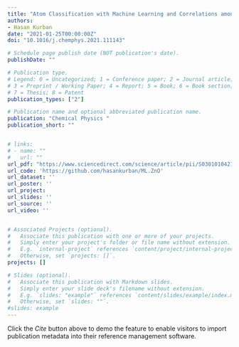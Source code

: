 ```yaml
---
title: "Atom Classification with Machine Learning and Correlations among Physical Properties of ZnO Nanoparticle"
authors:
- Hasan Kurban
date: "2021-01-25T00:00:00Z"
doi: "10.1016/j.chemphys.2021.111143"

# Schedule page publish date (NOT publication's date).
publishDate: ""

# Publication type.
# Legend: 0 = Uncategorized; 1 = Conference paper; 2 = Journal article;
# 3 = Preprint / Working Paper; 4 = Report; 5 = Book; 6 = Book section;
# 7 = Thesis; 8 = Patent
publication_types: ["2"]

# Publication name and optional abbreviated publication name.
publication: "Chemical Physics "
publication_short: ""


# links:
# - name: ""
#   url: ""
url_pdf: "https://www.sciencedirect.com/science/article/pii/S0301010421000549" 
url_code: 'https://github.com/hasankurban/ML.ZnO'
url_dataset: ''
url_poster: ''
url_project: 
url_slides: ''
url_source: ''
url_video: ''


# Associated Projects (optional).
#   Associate this publication with one or more of your projects.
#   Simply enter your project's folder or file name without extension.
#   E.g. `internal-project` references `content/project/internal-project/index.md`.
#   Otherwise, set `projects: []`.
projects: []

# Slides (optional).
#   Associate this publication with Markdown slides.
#   Simply enter your slide deck's filename without extension.
#   E.g. `slides: "example"` references `content/slides/example/index.md`.
#   Otherwise, set `slides: ""`.
#slides: example
---
```



Click the *Cite* button above to demo the feature to enable visitors to import publication metadata into their reference management software.





